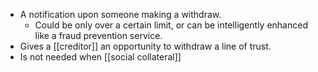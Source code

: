 - A notification upon someone making a withdraw.
    - Could be only over a certain limit, or can be intelligently enhanced like a fraud prevention service.
- Gives a [[creditor]] an opportunity to withdraw a line of trust.
- Is not needed when [[social collateral]]
